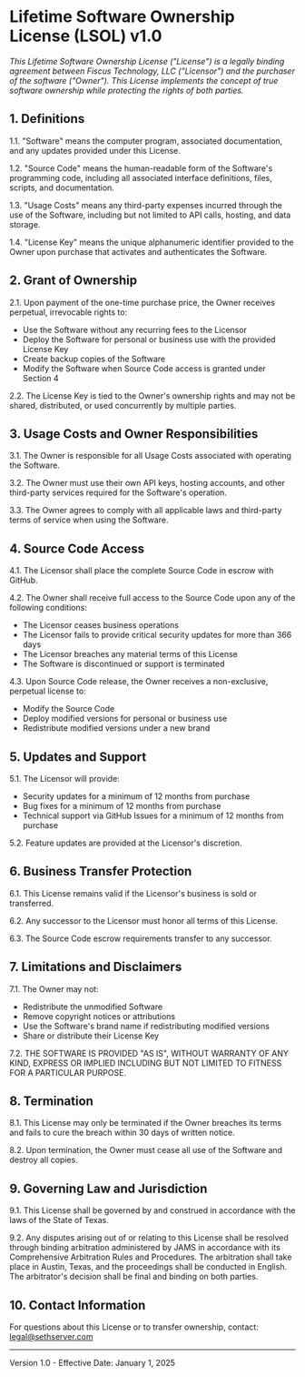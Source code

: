 # Lifetime Software Ownership License (LSOL) v1.0

*This Lifetime Software Ownership License ("License") is a legally binding agreement between Fiscus Technology, LLC ("Licensor") and the purchaser of the software ("Owner"). This License implements the concept of true software ownership while protecting the rights of both parties.*

## 1. Definitions

1.1. "Software" means the computer program, associated documentation, and any updates provided under this License.

1.2. "Source Code" means the human-readable form of the Software's programming code, including all associated interface definitions, files, scripts, and documentation.

1.3. "Usage Costs" means any third-party expenses incurred through the use of the Software, including but not limited to API calls, hosting, and data storage.

1.4. "License Key" means the unique alphanumeric identifier provided to the Owner upon purchase that activates and authenticates the Software.

## 2. Grant of Ownership

2.1. Upon payment of the one-time purchase price, the Owner receives perpetual, irrevocable rights to:
   - Use the Software without any recurring fees to the Licensor
   - Deploy the Software for personal or business use with the provided License Key
   - Create backup copies of the Software
   - Modify the Software when Source Code access is granted under Section 4

2.2. The License Key is tied to the Owner's ownership rights and may not be shared, distributed, or used concurrently by multiple parties.

## 3. Usage Costs and Owner Responsibilities

3.1. The Owner is responsible for all Usage Costs associated with operating the Software.

3.2. The Owner must use their own API keys, hosting accounts, and other third-party services required for the Software's operation.

3.3. The Owner agrees to comply with all applicable laws and third-party terms of service when using the Software.

## 4. Source Code Access

4.1. The Licensor shall place the complete Source Code in escrow with GitHub.

4.2. The Owner shall receive full access to the Source Code upon any of the following conditions:
   - The Licensor ceases business operations
   - The Licensor fails to provide critical security updates for more than 366 days
   - The Licensor breaches any material terms of this License
   - The Software is discontinued or support is terminated

4.3. Upon Source Code release, the Owner receives a non-exclusive, perpetual license to:
   - Modify the Source Code
   - Deploy modified versions for personal or business use
   - Redistribute modified versions under a new brand

## 5. Updates and Support

5.1. The Licensor will provide:
   - Security updates for a minimum of 12 months from purchase
   - Bug fixes for a minimum of 12 months from purchase
   - Technical support via GitHub Issues for a minimum of 12 months from purchase

5.2. Feature updates are provided at the Licensor's discretion.

## 6. Business Transfer Protection

6.1. This License remains valid if the Licensor's business is sold or transferred.

6.2. Any successor to the Licensor must honor all terms of this License.

6.3. The Source Code escrow requirements transfer to any successor.

## 7. Limitations and Disclaimers

7.1. The Owner may not:
   - Redistribute the unmodified Software
   - Remove copyright notices or attributions
   - Use the Software's brand name if redistributing modified versions
   - Share or distribute their License Key

7.2. THE SOFTWARE IS PROVIDED "AS IS", WITHOUT WARRANTY OF ANY KIND, EXPRESS OR IMPLIED INCLUDING BUT NOT LIMITED TO FITNESS FOR A PARTICULAR PURPOSE.

## 8. Termination

8.1. This License may only be terminated if the Owner breaches its terms and fails to cure the breach within 30 days of written notice.

8.2. Upon termination, the Owner must cease all use of the Software and destroy all copies.

## 9. Governing Law and Jurisdiction

9.1. This License shall be governed by and construed in accordance with the laws of the State of Texas.

9.2. Any disputes arising out of or relating to this License shall be resolved through binding arbitration administered by JAMS in accordance with its Comprehensive Arbitration Rules and Procedures. The arbitration shall take place in Austin, Texas, and the proceedings shall be conducted in English. The arbitrator's decision shall be final and binding on both parties.

## 10. Contact Information

For questions about this License or to transfer ownership, contact: legal@sethserver.com

---
Version 1.0 - Effective Date: January 1, 2025
